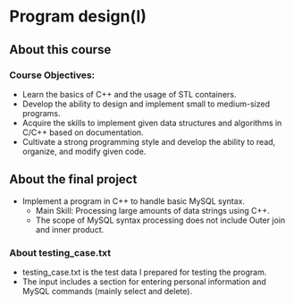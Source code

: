 # Program design(I)
## About this course
### Course Objectives:
- Learn the basics of C++ and the usage of STL containers.
- Develop the ability to design and implement small to medium-sized programs.
- Acquire the skills to implement given data structures and algorithms in C/C++ based on documentation.
- Cultivate a strong programming style and develop the ability to read, organize, and modify given code.
## About the final project
- Implement a program in C++ to handle basic MySQL syntax.
    - Main Skill: Processing large amounts of data strings using C++.
    - The scope of MySQL syntax processing does not include Outer join and inner product.
### About testing_case.txt
- testing_case.txt is the test data I prepared for testing the program. 
- The input includes a section for entering personal information and 
  MySQL commands (mainly select and delete).